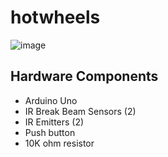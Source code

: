 # hotwheels

![image](https://github.com/jonahgeorge/hotwheels/assets/2058205/941f24f1-465c-480a-b107-f0944ad80fd2)

## Hardware Components

- Arduino Uno
- IR Break Beam Sensors (2)
- IR Emitters (2)
- Push button
- 10K ohm resistor
